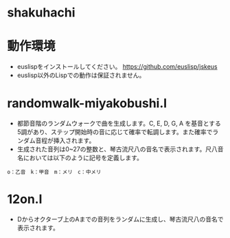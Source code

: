 # shakuhachi

動作環境
============
* euslispをインストールしてください。 https://github.com/euslisp/jskeus
* euslisp以外のLispでの動作は保証されません。

randomwalk-miyakobushi.l
============
* 都節音階のランダムウォークで曲を生成します。C, E, D, G, A を基音とする5調があり、ステップ開始時の音に応じて確率で転調します。また確率でランダム音程が挿入されます。
* 生成された音列は0~27の整数と、琴古流尺八の音名で表示されます。尺八音名においては以下のように記号を定義します。
```
o：乙音　k：甲音　m：メリ　c：中メリ
```
12on.l
============
* Dからオクターブ上のAまでの音列をランダムに生成し、琴古流尺八の音名で表示されます。
